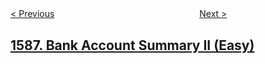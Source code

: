 <!--|This file generated by command(leetcode description); DO NOT EDIT.    |-->
<!--+----------------------------------------------------------------------+-->
<!--|@author    openset <openset.wang@gmail.com>                           |-->
<!--|@link      https://github.com/openset                                 |-->
<!--|@home      https://github.com/openset/leetcode                        |-->
<!--+----------------------------------------------------------------------+-->

[< Previous](../binary-search-tree-iterator-ii "Binary Search Tree Iterator II")
　　　　　　　　　　　　　　　　
[Next >](../sum-of-all-odd-length-subarrays "Sum of All Odd Length Subarrays")

## [1587. Bank Account Summary II (Easy)](https://leetcode.com/problems/bank-account-summary-ii "")


